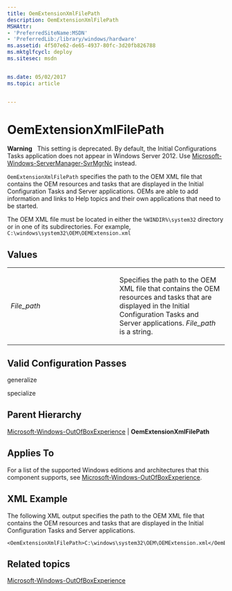 ```yaml
---
title: OemExtensionXmlFilePath
description: OemExtensionXmlFilePath
MSHAttr:
- 'PreferredSiteName:MSDN'
- 'PreferredLib:/library/windows/hardware'
ms.assetid: 4f507e62-de65-4937-80fc-3d20fb826788
ms.mktglfcycl: deploy
ms.sitesec: msdn


ms.date: 05/02/2017
ms.topic: article


---
```


# OemExtensionXmlFilePath


**Warning**  
This setting is deprecated. By default, the Initial Configurations Tasks application does not appear in Windows Server 2012. Use [Microsoft-Windows-ServerManager-SvrMgrNc](microsoft-windows-servermanager-svrmgrnc.md) instead.

 

`OemExtensionXmlFilePath` specifies the path to the OEM XML file that contains the OEM resources and tasks that are displayed in the Initial Configuration Tasks and Server applications. OEMs are able to add information and links to Help topics and their own applications that need to be started.

The OEM XML file must be located in either the `%WINDIR%\system32` directory or in one of its subdirectories. For example, `C:\windows\system32\OEM\OEMExtension.xml`

## Values


<table>
<colgroup>
<col width="50%" />
<col width="50%" />
</colgroup>
<tbody>
<tr class="odd">
<td><p><em>File_path</em></p></td>
<td><p>Specifies the path to the OEM XML file that contains the OEM resources and tasks that are displayed in the Initial Configuration Tasks and Server applications. <em>File_path</em> is a string.</p></td>
</tr>
</tbody>
</table>

 

## Valid Configuration Passes


generalize

specialize

## Parent Hierarchy


[Microsoft-Windows-OutOfBoxExperience](microsoft-windows-outofboxexperience.md) | **OemExtensionXmlFilePath**

## Applies To


For a list of the supported Windows editions and architectures that this component supports, see [Microsoft-Windows-OutOfBoxExperience](microsoft-windows-outofboxexperience.md).

## XML Example


The following XML output specifies the path to the OEM XML file that contains the OEM resources and tasks that are displayed in the Initial Configuration Tasks and Server applications.

```
<OemExtensionXmlFilePath>C:\windows\system32\OEM\OEMExtension.xml</OemExtensionXmlFilePath>
```

## Related topics


[Microsoft-Windows-OutOfBoxExperience](microsoft-windows-outofboxexperience.md)

 

 







